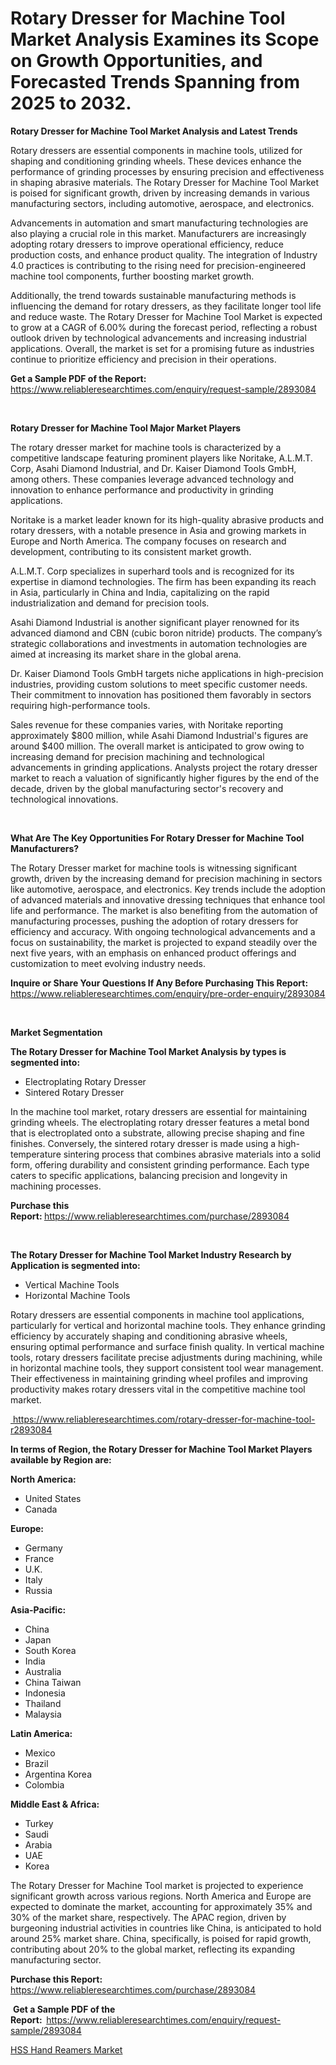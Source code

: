 <p><h1>Rotary Dresser for Machine Tool Market Analysis Examines its Scope on Growth Opportunities, and Forecasted Trends Spanning from 2025 to 2032.</h1></p><p><strong>Rotary Dresser for Machine Tool Market Analysis and Latest Trends</strong></p>
<p><p>Rotary dressers are essential components in machine tools, utilized for shaping and conditioning grinding wheels. These devices enhance the performance of grinding processes by ensuring precision and effectiveness in shaping abrasive materials. The Rotary Dresser for Machine Tool Market is poised for significant growth, driven by increasing demands in various manufacturing sectors, including automotive, aerospace, and electronics. </p><p>Advancements in automation and smart manufacturing technologies are also playing a crucial role in this market. Manufacturers are increasingly adopting rotary dressers to improve operational efficiency, reduce production costs, and enhance product quality. The integration of Industry 4.0 practices is contributing to the rising need for precision-engineered machine tool components, further boosting market growth.</p><p>Additionally, the trend towards sustainable manufacturing methods is influencing the demand for rotary dressers, as they facilitate longer tool life and reduce waste. The Rotary Dresser for Machine Tool Market is expected to grow at a CAGR of 6.00% during the forecast period, reflecting a robust outlook driven by technological advancements and increasing industrial applications. Overall, the market is set for a promising future as industries continue to prioritize efficiency and precision in their operations.</p></p>
<p><strong>Get a Sample PDF of the Report:&nbsp;</strong> <a href="https://www.reliableresearchtimes.com/enquiry/request-sample/2893084?utm_campaign=3311&utm_medium=2&utm_source=Github&utm_content=ia&utm_term=15032025&utm_id=rotary-dresser-for-machine-tool">https://www.reliableresearchtimes.com/enquiry/request-sample/2893084</a></p>
<p>&nbsp;</p>
<p><strong>Rotary Dresser for Machine Tool Major Market Players</strong></p>
<p><p>The rotary dresser market for machine tools is characterized by a competitive landscape featuring prominent players like Noritake, A.L.M.T. Corp, Asahi Diamond Industrial, and Dr. Kaiser Diamond Tools GmbH, among others. These companies leverage advanced technology and innovation to enhance performance and productivity in grinding applications.</p><p>Noritake is a market leader known for its high-quality abrasive products and rotary dressers, with a notable presence in Asia and growing markets in Europe and North America. The company focuses on research and development, contributing to its consistent market growth.</p><p>A.L.M.T. Corp specializes in superhard tools and is recognized for its expertise in diamond technologies. The firm has been expanding its reach in Asia, particularly in China and India, capitalizing on the rapid industrialization and demand for precision tools.</p><p>Asahi Diamond Industrial is another significant player renowned for its advanced diamond and CBN (cubic boron nitride) products. The company’s strategic collaborations and investments in automation technologies are aimed at increasing its market share in the global arena.</p><p>Dr. Kaiser Diamond Tools GmbH targets niche applications in high-precision industries, providing custom solutions to meet specific customer needs. Their commitment to innovation has positioned them favorably in sectors requiring high-performance tools.</p><p>Sales revenue for these companies varies, with Noritake reporting approximately $800 million, while Asahi Diamond Industrial's figures are around $400 million. The overall market is anticipated to grow owing to increasing demand for precision machining and technological advancements in grinding applications. Analysts project the rotary dresser market to reach a valuation of significantly higher figures by the end of the decade, driven by the global manufacturing sector's recovery and technological innovations.</p></p>
<p>&nbsp;</p>
<p><strong>What Are The Key Opportunities For Rotary Dresser for Machine Tool Manufacturers?</strong></p>
<p><p>The Rotary Dresser market for machine tools is witnessing significant growth, driven by the increasing demand for precision machining in sectors like automotive, aerospace, and electronics. Key trends include the adoption of advanced materials and innovative dressing techniques that enhance tool life and performance. The market is also benefiting from the automation of manufacturing processes, pushing the adoption of rotary dressers for efficiency and accuracy. With ongoing technological advancements and a focus on sustainability, the market is projected to expand steadily over the next five years, with an emphasis on enhanced product offerings and customization to meet evolving industry needs.</p></p>
<p><strong>Inquire or Share Your Questions If Any Before Purchasing This Report:</strong> <a href="https://www.reliableresearchtimes.com/enquiry/pre-order-enquiry/2893084?utm_campaign=3311&utm_medium=2&utm_source=Github&utm_content=ia&utm_term=15032025&utm_id=rotary-dresser-for-machine-tool">https://www.reliableresearchtimes.com/enquiry/pre-order-enquiry/2893084</a></p>
<p>&nbsp;</p>
<p><strong>Market Segmentation</strong></p>
<p><strong>The Rotary Dresser for Machine Tool Market Analysis by types is segmented into:</strong></p>
<p><ul><li>Electroplating Rotary Dresser</li><li>Sintered Rotary Dresser</li></ul></p>
<p><p>In the machine tool market, rotary dressers are essential for maintaining grinding wheels. The electroplating rotary dresser features a metal bond that is electroplated onto a substrate, allowing precise shaping and fine finishes. Conversely, the sintered rotary dresser is made using a high-temperature sintering process that combines abrasive materials into a solid form, offering durability and consistent grinding performance. Each type caters to specific applications, balancing precision and longevity in machining processes.</p></p>
<p><strong>Purchase this Report:&nbsp;</strong><a href="https://www.reliableresearchtimes.com/purchase/2893084?utm_campaign=3311&utm_medium=2&utm_source=Github&utm_content=ia&utm_term=15032025&utm_id=rotary-dresser-for-machine-tool">https://www.reliableresearchtimes.com/purchase/2893084</a></p>
<p>&nbsp;</p>
<p><strong>The Rotary Dresser for Machine Tool Market Industry Research by Application is segmented into:</strong></p>
<p><ul><li>Vertical Machine Tools</li><li>Horizontal Machine Tools</li></ul></p>
<p><p>Rotary dressers are essential components in machine tool applications, particularly for vertical and horizontal machine tools. They enhance grinding efficiency by accurately shaping and conditioning abrasive wheels, ensuring optimal performance and surface finish quality. In vertical machine tools, rotary dressers facilitate precise adjustments during machining, while in horizontal machine tools, they support consistent tool wear management. Their effectiveness in maintaining grinding wheel profiles and improving productivity makes rotary dressers vital in the competitive machine tool market.</p></p>
<p><a href="https://www.reliableresearchtimes.com/rotary-dresser-for-machine-tool-r2893084?utm_campaign=3311&utm_medium=2&utm_source=Github&utm_content=ia&utm_term=15032025&utm_id=rotary-dresser-for-machine-tool">&nbsp;https://www.reliableresearchtimes.com/rotary-dresser-for-machine-tool-r2893084</a></p>
<p><strong>In terms of Region, the Rotary Dresser for Machine Tool Market Players available by Region are:</strong></p>
<p>
    <p> <strong> North America: </strong>
        <ul>
            <li>United States</li>
            <li>Canada</li>
        </ul>
        </p> 
    <p> <strong> Europe: </strong>
        <ul>
            <li>Germany</li>
            <li>France</li>
            <li>U.K.</li>
            <li>Italy</li>
            <li>Russia</li>
        </ul>
        </p> 
    <p> <strong> Asia-Pacific: </strong>
        <ul>
            <li>China</li>
            <li>Japan</li>
            <li>South Korea</li>
            <li>India</li>
            <li>Australia</li>
            <li>China Taiwan</li>
            <li>Indonesia</li>
            <li>Thailand</li>
            <li>Malaysia</li>
        </ul>
        </p> 
    <p> <strong> Latin America: </strong>
        <ul>
            <li>Mexico</li>
            <li>Brazil</li>
            <li>Argentina Korea</li>
            <li>Colombia</li>
        </ul>
        </p> 
    <p> <strong> Middle East & Africa: </strong>
        <ul>
            <li>Turkey</li>
            <li>Saudi</li>
            <li>Arabia</li>
            <li>UAE</li>
            <li>Korea</li>
        </ul>
    </p>
    </p>
<p><p>The Rotary Dresser for Machine Tool market is projected to experience significant growth across various regions. North America and Europe are expected to dominate the market, accounting for approximately 35% and 30% of the market share, respectively. The APAC region, driven by burgeoning industrial activities in countries like China, is anticipated to hold around 25% market share. China, specifically, is poised for rapid growth, contributing about 20% to the global market, reflecting its expanding manufacturing sector.</p></p>
<p><strong>Purchase this Report: </strong><a href="https://www.reliableresearchtimes.com/purchase/2893084?utm_campaign=3311&utm_medium=2&utm_source=Github&utm_content=ia&utm_term=15032025&utm_id=rotary-dresser-for-machine-tool">https://www.reliableresearchtimes.com/purchase/2893084</a></p>
<p>&nbsp;<strong>Get a Sample PDF of the Report:&nbsp;&nbsp;</strong><a href="https://www.reliableresearchtimes.com/enquiry/request-sample/2893084?utm_campaign=3311&utm_medium=2&utm_source=Github&utm_content=ia&utm_term=15032025&utm_id=rotary-dresser-for-machine-tool">https://www.reliableresearchtimes.com/enquiry/request-sample/2893084</a></p>
<p><strong></strong></p>
<p><p><a href="https://github.com/bedelibekwe58/Market-Research-Report-List-1/blob/main/hss-hand-reamers-market.md?utm_campaign=3311&utm_medium=2&utm_source=Github&utm_content=ia&utm_term=15032025&utm_id=rotary-dresser-for-machine-tool">HSS Hand Reamers Market</a></p></p>
